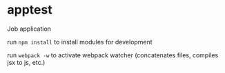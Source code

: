 # apptest
Job application

run `npm install` to install modules for development

run `webpack -w` to activate webpack watcher (concatenates files, compiles jsx to js, etc.)
